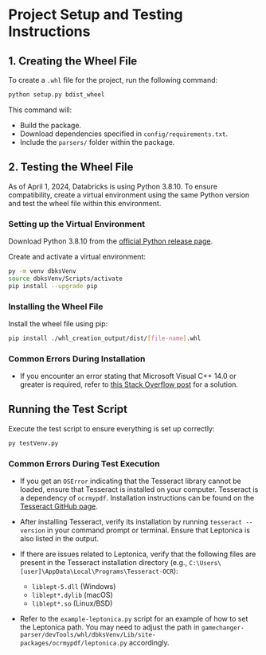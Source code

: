 
# Project Setup and Testing Instructions

## 1. Creating the Wheel File

To create a `.whl` file for the project, run the following command:

```bash
python setup.py bdist_wheel
```

This command will:

- Build the package.
- Download dependencies specified in `config/requirements.txt`.
- Include the `parsers/` folder within the package.

## 2. Testing the Wheel File

As of April 1, 2024, Databricks is using Python 3.8.10. To ensure compatibility, create a virtual environment using the same Python version and test the wheel file within this environment.

### Setting up the Virtual Environment

Download Python 3.8.10 from the [official Python release page](https://www.python.org/downloads/release/python-3810/).

Create and activate a virtual environment:

```bash
py -m venv dbksVenv
source dbksVenv/Scripts/activate
pip install --upgrade pip
```

### Installing the Wheel File

Install the wheel file using pip:

```bash
pip install ./whl_creation_output/dist/[file-name].whl
```

### Common Errors During Installation

- If you encounter an error stating that Microsoft Visual C++ 14.0 or greater is required, refer to [this Stack Overflow post](https://stackoverflow.com/questions/64261546/how-to-solve-error-microsoft-visual-c-14-0-or-greater-is-required-when-inst) for a solution.

## Running the Test Script

Execute the test script to ensure everything is set up correctly:

```bash
py testVenv.py
```

### Common Errors During Test Execution

- If you get an `OSError` indicating that the Tesseract library cannot be loaded, ensure that Tesseract is installed on your computer. Tesseract is a dependency of `ocrmypdf`. Installation instructions can be found on the [Tesseract GitHub page](https://github.com/UB-Mannheim/tesseract/wiki).

- After installing Tesseract, verify its installation by running `tesseract --version` in your command prompt or terminal. Ensure that Leptonica is also listed in the output.

- If there are issues related to Leptonica, verify that the following files are present in the Tesseract installation directory (e.g., `C:\Users\[user]\AppData\Local\Programs\Tesseract-OCR`):
  - `liblept-5.dll` (Windows)
  - `liblept*.dylib` (macOS)
  - `liblept*.so` (Linux/BSD)

- Refer to the `example-leptonica.py` script for an example of how to set the Leptonica path. You may need to adjust the path in `gamechanger-parser/devTools/whl/dbksVenv/Lib/site-packages/ocrmypdf/leptonica.py` accordingly.
